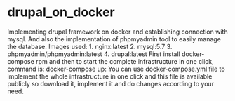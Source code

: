 # drupal_on_docker
Implementing drupal framework on docker and establishing connection with mysql.
And also the implementation of phpmyadmin tool to easily manage the database.
Images used:
    1. nginx:latest
    2. mysql:5.7
    3. phpmyadmin/phpmyadmin:latest
    4. drupal:latest
First install docker-compose rpm and then to start the complete infrastructure in one click, command is:
                                docker-compose up:
You can use docker-compose.yml file to implement the whole infrastructure in one click and this file is available publicly so download it, implement it and do changes according to your need.
